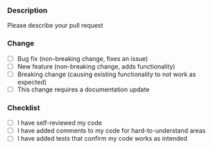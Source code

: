 ### Description

Please describe your pull request

### Change

- [ ] Bug fix (non-breaking change, fixes an issue)
- [ ] New feature (non-breaking change, adds functionality)
- [ ] Breaking change (causing existing functionality to not work as expected)
- [ ] This change requires a documentation update

### Checklist

- [ ] I have self-reviewed my code
- [ ] I have added comments to my code for hard-to-understand areas
- [ ] I have added tests that confirm my code works as intended
